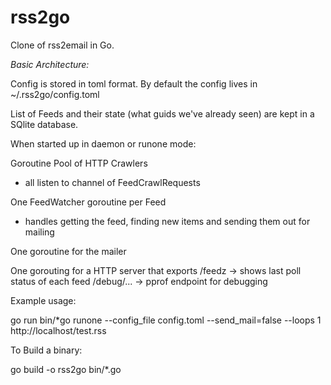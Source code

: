 rss2go
======

Clone of rss2email in Go.

*Basic Architecture:*

Config is stored in toml format.  By default the config lives in ~/.rss2go/config.toml

List of Feeds and their state (what guids we've already seen) are kept in a
SQlite database.


When started up in daemon or runone mode:

Goroutine Pool of HTTP Crawlers
- all listen to channel of FeedCrawlRequests

One FeedWatcher goroutine per Feed
- handles getting the feed, finding new items and sending them out for mailing

One goroutine for the mailer

One gorouting for a HTTP server that exports
/feedz -> shows last poll status of each feed 
/debug/... -> pprof endpoint for debugging

Example usage:

go run bin/*go runone --config_file config.toml --send_mail=false --loops 1 http://localhost/test.rss


To Build a binary:

go build -o rss2go bin/*.go
